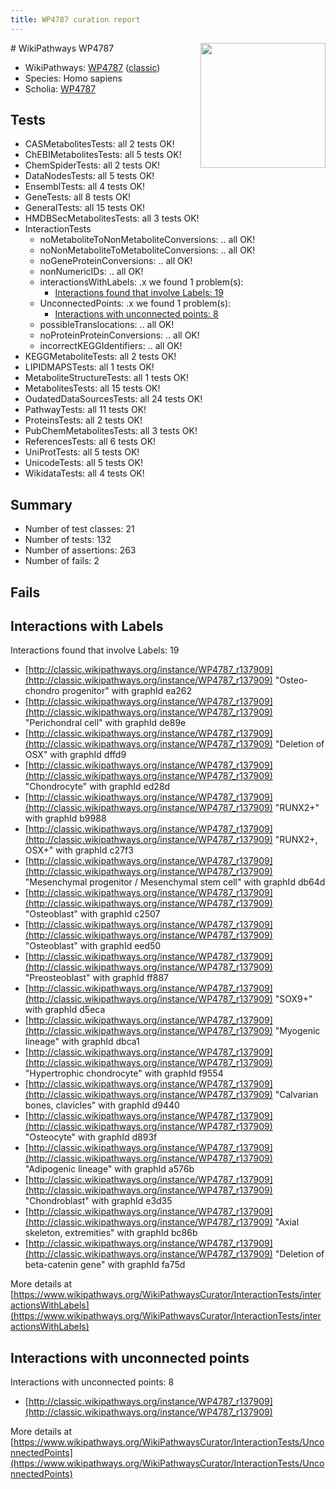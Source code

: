 ```yaml
---
title: WP4787 curation report
---
```


<img style="float: right; width: 200px" src="https://upload.wikimedia.org/wikipedia/commons/thumb/8/83/Wplogo_with_text_500.png/640px-Wplogo_with_text_500.png" />
# WikiPathways WP4787

* WikiPathways: [WP4787](https://wikipathways.org/pathways/WP4787) ([classic](https://classic.wikipathways.org/instance/WP4787))
* Species: Homo sapiens
* Scholia: [WP4787](https://scholia.toolforge.org/wikipathways/WP4787)
## Tests
* CASMetabolitesTests: all 2 tests OK!
* ChEBIMetabolitesTests: all 5 tests OK!
* ChemSpiderTests: all 2 tests OK!
* DataNodesTests: all 5 tests OK!
* EnsemblTests: all 4 tests OK!
* GeneTests: all 8 tests OK!
* GeneralTests: all 15 tests OK!
* HMDBSecMetabolitesTests: all 3 tests OK!
* InteractionTests
    * noMetaboliteToNonMetaboliteConversions: .. all OK!
    * noNonMetaboliteToMetaboliteConversions: .. all OK!
    * noGeneProteinConversions: .. all OK!
    * nonNumericIDs: .. all OK!
    * interactionsWithLabels: .x we found 1 problem(s):
        * [Interactions found that involve Labels: 19](#fe97a8c1)
    * UnconnectedPoints: .x we found 1 problem(s):
        * [Interactions with unconnected points: 8](#35a61ae0)
    * possibleTranslocations: .. all OK!
    * noProteinProteinConversions: .. all OK!
    * incorrectKEGGIdentifiers: .. all OK!
* KEGGMetaboliteTests: all 2 tests OK!
* LIPIDMAPSTests: all 1 tests OK!
* MetaboliteStructureTests: all 1 tests OK!
* MetabolitesTests: all 15 tests OK!
* OudatedDataSourcesTests: all 24 tests OK!
* PathwayTests: all 11 tests OK!
* ProteinsTests: all 2 tests OK!
* PubChemMetabolitesTests: all 3 tests OK!
* ReferencesTests: all 6 tests OK!
* UniProtTests: all 5 tests OK!
* UnicodeTests: all 5 tests OK!
* WikidataTests: all 4 tests OK!


## Summary

* Number of test classes: 21
* Number of tests: 132
* Number of assertions: 263
* Number of fails: 2

## Fails

<a name="fe97a8c1" />

## Interactions with Labels

Interactions found that involve Labels: 19

* [http://classic.wikipathways.org/instance/WP4787_r137909](http://classic.wikipathways.org/instance/WP4787_r137909) "Osteo-chondro progenitor" with graphId ea262
* [http://classic.wikipathways.org/instance/WP4787_r137909](http://classic.wikipathways.org/instance/WP4787_r137909) "Perichondral cell" with graphId de89e
* [http://classic.wikipathways.org/instance/WP4787_r137909](http://classic.wikipathways.org/instance/WP4787_r137909) "Deletion of OSX" with graphId dffd9
* [http://classic.wikipathways.org/instance/WP4787_r137909](http://classic.wikipathways.org/instance/WP4787_r137909) "Chondrocyte" with graphId ed28d
* [http://classic.wikipathways.org/instance/WP4787_r137909](http://classic.wikipathways.org/instance/WP4787_r137909) "RUNX2+" with graphId b9988
* [http://classic.wikipathways.org/instance/WP4787_r137909](http://classic.wikipathways.org/instance/WP4787_r137909) "RUNX2+, OSX+" with graphId c27f3
* [http://classic.wikipathways.org/instance/WP4787_r137909](http://classic.wikipathways.org/instance/WP4787_r137909) "Mesenchymal progenitor /
Mesenchymal stem cell" with graphId db64d
* [http://classic.wikipathways.org/instance/WP4787_r137909](http://classic.wikipathways.org/instance/WP4787_r137909) "Osteoblast" with graphId c2507
* [http://classic.wikipathways.org/instance/WP4787_r137909](http://classic.wikipathways.org/instance/WP4787_r137909) "Osteoblast" with graphId eed50
* [http://classic.wikipathways.org/instance/WP4787_r137909](http://classic.wikipathways.org/instance/WP4787_r137909) "Preosteoblast" with graphId ff887
* [http://classic.wikipathways.org/instance/WP4787_r137909](http://classic.wikipathways.org/instance/WP4787_r137909) "SOX9+" with graphId d5eca
* [http://classic.wikipathways.org/instance/WP4787_r137909](http://classic.wikipathways.org/instance/WP4787_r137909) "Myogenic lineage" with graphId dbca1
* [http://classic.wikipathways.org/instance/WP4787_r137909](http://classic.wikipathways.org/instance/WP4787_r137909) "Hypertrophic chondrocyte" with graphId f9554
* [http://classic.wikipathways.org/instance/WP4787_r137909](http://classic.wikipathways.org/instance/WP4787_r137909) "Calvarian bones, clavicles" with graphId d9440
* [http://classic.wikipathways.org/instance/WP4787_r137909](http://classic.wikipathways.org/instance/WP4787_r137909) "Osteocyte" with graphId d893f
* [http://classic.wikipathways.org/instance/WP4787_r137909](http://classic.wikipathways.org/instance/WP4787_r137909) "Adipogenic lineage" with graphId a576b
* [http://classic.wikipathways.org/instance/WP4787_r137909](http://classic.wikipathways.org/instance/WP4787_r137909) "Chondroblast" with graphId e3d35
* [http://classic.wikipathways.org/instance/WP4787_r137909](http://classic.wikipathways.org/instance/WP4787_r137909) "Axial skeleton, extremities" with graphId bc86b
* [http://classic.wikipathways.org/instance/WP4787_r137909](http://classic.wikipathways.org/instance/WP4787_r137909) "Deletion of beta-catenin gene" with graphId fa75d


More details at [https://www.wikipathways.org/WikiPathwaysCurator/InteractionTests/interactionsWithLabels](https://www.wikipathways.org/WikiPathwaysCurator/InteractionTests/interactionsWithLabels)

<a name="35a61ae0" />

## Interactions with unconnected points

Interactions with unconnected points: 8

* [http://classic.wikipathways.org/instance/WP4787_r137909](http://classic.wikipathways.org/instance/WP4787_r137909)


More details at [https://www.wikipathways.org/WikiPathwaysCurator/InteractionTests/UnconnectedPoints](https://www.wikipathways.org/WikiPathwaysCurator/InteractionTests/UnconnectedPoints)

